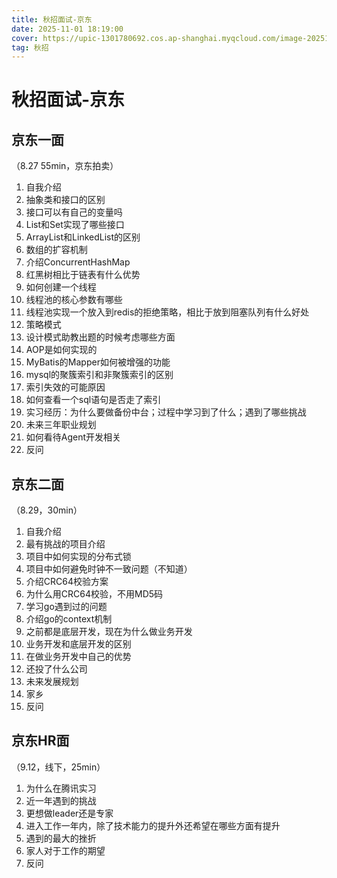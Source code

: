 ```yaml
---
title: 秋招面试-京东
date: 2025-11-01 18:19:00
cover: https://upic-1301780692.cos.ap-shanghai.myqcloud.com/image-20251101182026300-20251101-182026.png
tag: 秋招
---
```


# 秋招面试-京东

## 京东一面

（8.27 55min，京东拍卖）


1. 自我介绍
2. 抽象类和接口的区别
3. 接口可以有自己的变量吗
4. List和Set实现了哪些接口
5. ArrayList和LinkedList的区别
6. 数组的扩容机制
7. 介绍ConcurrentHashMap
8. 红黑树相比于链表有什么优势
9. 如何创建一个线程
10. 线程池的核心参数有哪些
11. 线程池实现一个放入到redis的拒绝策略，相比于放到阻塞队列有什么好处
12. 策略模式
13. 设计模式助教出题的时候考虑哪些方面
14. AOP是如何实现的
15. MyBatis的Mapper如何被增强的功能
16. mysql的聚簇索引和非聚簇索引的区别
17. 索引失效的可能原因
18. 如何查看一个sql语句是否走了索引
19. 实习经历：为什么要做备份中台；过程中学习到了什么；遇到了哪些挑战
20. 未来三年职业规划
21. 如何看待Agent开发相关
22. 反问


## 京东二面

（8.29，30min）

1. 自我介绍
2. 最有挑战的项目介绍
3. 项目中如何实现的分布式锁
4. 项目中如何避免时钟不一致问题（不知道）
5. 介绍CRC64校验方案
6. 为什么用CRC64校验，不用MD5码
7. 学习go遇到过的问题
8. 介绍go的context机制
9. 之前都是底层开发，现在为什么做业务开发
10. 业务开发和底层开发的区别
11. 在做业务开发中自己的优势
12. 还投了什么公司
13. 未来发展规划
14. 家乡
15. 反问


## 京东HR面

（9.12，线下，25min）

1. 为什么在腾讯实习
2. 近一年遇到的挑战
3. 更想做leader还是专家
4. 进入工作一年内，除了技术能力的提升外还希望在哪些方面有提升
5. 遇到的最大的挫折
6. 家人对于工作的期望
7. 反问
